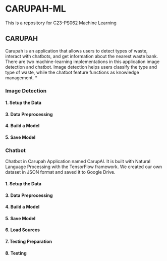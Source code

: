 # CARUPAH-ML
This is a repository for C23-PS062 Machine Learning

## CARUPAH
Carupah is an application that allows users to detect types of waste, interact with chatbots, and get information about the nearest waste bank. There are two machine-learning implementations in this application image detection and chatbot. Image detection helps users classify the type and type of waste, while the chatbot feature functions as knowledge management.
*
### Image Detection
#### 1. Setup the Data
   
#### 3. Data Preprocessing
#### 4. Build a Model
#### 5. Save Model



### Chatbot
Chatbot in Carupah Application named CarupAI. It is built with Natural Language Processing with the TensorFlow framework. We created our own dataset in JSON format and saved it to Google Drive. 
#### 1. Setup the Data
   
#### 3. Data Preprocessing
#### 4. Build a Model
#### 5. Save Model
#### 6. Load Sources
#### 7. Testing Preparation
#### 8. Testing
